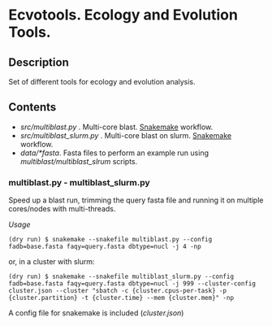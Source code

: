 # Ecvotools. Ecology and Evolution Tools.

## Description 

Set of different tools for ecology and evolution analysis.
 
## Contents

* _src/multiblast.py_ . Multi-core blast. [Snakemake](https://snakemake.readthedocs.io/en/stable/) workflow.
* _src/multiblast_slurm.py_ . Multi-core blast on slurm.  [Snakemake](https://snakemake.readthedocs.io/en/stable/) workflow.
* _data/*fasta_. Fasta files to perform an example run using _multiblast/multiblast_slrum_ scripts.

### multiblast.py - multiblast_slurm.py

Speed up a blast run, trimming the query fasta file and running it on multiple cores/nodes with multi-threads.

 _Usage_
 
 ```{bash}
 (dry run) $ snakemake --snakefile multiblast.py --config fadb=base.fasta faqy=query.fasta dbtype=nucl -j 4 -np 
 ```
 
 or, in a cluster with slurm:
  ```{bash}
 (dry run) $ snakemake --snakefile multiblast_slurm.py --config fadb=base.fasta faqy=query.fasta dbtype=nucl -j 999 --cluster-config cluster.json --cluster "sbatch -c {cluster.cpus-per-task} -p {cluster.partition} -t {cluster.time} --mem {cluster.mem}" -np
 ```
 A config file for snakemake is included (_cluster.json_)
 
 
